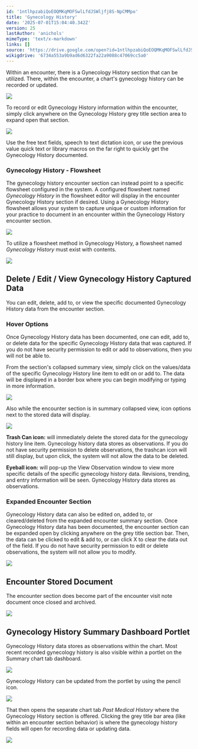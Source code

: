 ```yaml
---
id: '1ntlhpzabiQoEOQMKqMOFSwlLfdJSWljfj8S-NpCMMpo'
title: 'Gynecology History'
date: '2025-07-01T15:04:40.342Z'
version: 25
lastAuthor: 'anichols'
mimeType: 'text/x-markdown'
links: []
source: 'https://drive.google.com/open?id=1ntlhpzabiQoEOQMKqMOFSwlLfdJSWljfj8S-NpCMMpo'
wikigdrive: '6734a553a9b9ad6d6322fa22a9088c47069cc5a0'
---
```

Within an encounter, there is a Gynecology History section that can be utilized.  There, within the encounter, a chart's gynecology history can be recorded or updated.

![](../gynecology-history.assets/3dc3b98015252b7005f9f79a292487d1.png)

To record or edit Gynecology History information within the encounter, simply click anywhere on the Gynecology History grey title section area to expand open that section.

![](../gynecology-history.assets/7d85295f81e850f5dbdbed565e720fcd.png)

Use the free text fields, speech to text dictation icon, or use the previous value quick text or library macros on the far right to quickly get the Gynecology History documented.

### Gynecology History - Flowsheet

The gynecology history encounter section can instead point to a specific flowsheet configured in the system.  A configured flowsheet named *Gynecology History* in the flowsheet editor will display in the encounter Gynecology History section if desired.  Using a Gynecology History flowsheet allows your system to capture unique or custom information for your practice to document in an encounter within the Gynecology History encounter section.

![](../gynecology-history.assets/b55e5e0a8a7267e35d716e3829f170e4.png)

To utilize a flowsheet method in Gynecology History, a flowsheet named *Gynecology History* must exist with contents.

![](../gynecology-history.assets/7bbd517d78835e4006ba5664b3662573.png)

## Delete / Edit / View Gynecology History Captured Data

You can edit, delete, add to, or view the specific documented Gynecology History data from the encounter section.

### Hover Options

Once Gynecology History data has been documented, one can edit, add to, or delete data for the specific Gynecology History data that was captured.  If you do not have security permission to edit or add to observations, then you will not be able to.

From the section's collapsed summary view, simply click on the values/data of the specific Gynecology History line item to edit on or add to.  The data will be displayed in a border box where you can begin modifying or typing in more information.

![](../gynecology-history.assets/a8d2d0c32c4c72d0157fed322a7af41e.png)

Also while the encounter section is in summary collapsed view, icon options next to the stored data will display.

![](../gynecology-history.assets/d1b99fe4fab6993fb4454e449faead3c.png)

**Trash Can icon:** will immediately delete the stored data for the gynecology history line item.  Gynecology history data stores as observations.  If you do not have security permission to delete observations, the trashcan icon will still display, but upon click, the system will not allow the data to be deleted.

**Eyeball icon:** will pop-up the View Observation window to view more specific details of the specific gynecology history data. Revisions, trending, and entry information will be seen. Gynecology History data stores as observations.

### Expanded Encounter Section

Gynecology History data can also be edited on, added to, or cleared/deleted from the expanded encounter summary section.  Once Gynecology History data has been documented, the encounter section can be expanded open by clicking anywhere on the grey title section bar.  Then, the data can be clicked to edit & add to, or can click X to clear the data out of the field.  If you do not have security permission to edit or delete observations, the system will not allow you to modify.

![](../gynecology-history.assets/dd179f3fba240e33b5564b6fa3d52754.png)

## Encounter Stored Document

The  encounter section does become part of the encounter visit note document once closed and archived.

![](../gynecology-history.assets/91c606f8b8d330292148a350280e9f8f.png)

## Gynecology History Summary Dashboard Portlet

Gynecology History data stores as observations within the chart.  Most recent recorded gynecology history is also visible within a portlet on the Summary chart tab dashboard.

![](../gynecology-history.assets/84c62cfce9418ded3ce0d34e24ce6e94.png)

Gynecology History can be updated from the portlet by using the pencil icon.

![](../gynecology-history.assets/6f320b86d59e0e2f8a0104a6b8da2485.png)

That then opens the separate chart tab *Past Medical History* where the Gynecology History section is offered.  Clicking the grey title bar area (like within an encounter section behavior) is where the gynecology history fields will open for recording data or updating data.

![](../gynecology-history.assets/d248f5ca80baf4fecf83fde240d219ee.png)
